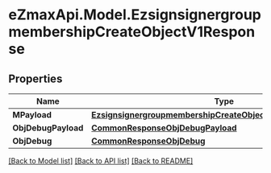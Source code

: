 
# eZmaxApi.Model.EzsignsignergroupmembershipCreateObjectV1Response

## Properties

Name | Type | Description | Notes
------------ | ------------- | ------------- | -------------
**MPayload** | [**EzsignsignergroupmembershipCreateObjectV1ResponseMPayload**](EzsignsignergroupmembershipCreateObjectV1ResponseMPayload.md) |  | 
**ObjDebugPayload** | [**CommonResponseObjDebugPayload**](CommonResponseObjDebugPayload.md) |  | [optional] 
**ObjDebug** | [**CommonResponseObjDebug**](CommonResponseObjDebug.md) |  | [optional] 

[[Back to Model list]](../README.md#documentation-for-models)
[[Back to API list]](../README.md#documentation-for-api-endpoints)
[[Back to README]](../README.md)

